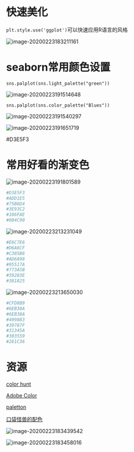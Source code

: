 # 快速美化

`plt.style.use('ggplot')`可以快速应用R语言的风格

![image-20200223183211161](https://tva1.sinaimg.cn/large/0082zybpgy1gc6ik8381lj30ed081mxi.jpg)

# seaborn常用颜色设置

`sns.palplot(sns.light_palette("green"))`

![image-20200223191514648](https://tva1.sinaimg.cn/large/0082zybpgy1gc6jt0v54oj30ag021mwy.jpg)

`sns.palplot(sns.color_palette("Blues"))`

![image-20200223191540297](https://tva1.sinaimg.cn/large/0082zybpgy1gc6jthbdwzj309r01t742.jpg)



![image-20200223191651719](https://tva1.sinaimg.cn/large/0082zybpgy1gc6jupwfp4j30ib0f3ta8.jpg)



#D3E5F3

# 常用好看的渐变色

![image-20200223191801589](https://tva1.sinaimg.cn/large/0082zybpgy1gc6jvxi399j30a3020dfm.jpg)

```python
#D3E5F3
#ADD1E5
#75B6D4
#3E93C2
#186FAE
#004C90
```



![image-20200223213231049](https://tva1.sinaimg.cn/large/0082zybpgy1gc6nry8wvxj30d2021dfm.jpg)

```python
#E6C7E6
#D6A6CF
#C385B6
#AD6A98
#95517A
#773A5B
#59283E
#381825
```

![image-20200223213650030](https://tva1.sinaimg.cn/large/0082zybpgy1gc6nweo8ujj30d0024wea.jpg)

```python
#CFD8B9
#6EB38A
#6EB38A
#499883
#39787F
#31345A
#303559
#261C36
```



# 资源

[color hunt](https://colorhunt.co/)

[Adobe Color](https://color.adobe.com/zh/create/color-wheel)

[paletton]([http://paletton.com/](https://link.zhihu.com/?target=http%3A//paletton.com/))

[口袋怪兽的配色](https://links.jianshu.com/go?to=http%3A%2F%2Fpokepalettes.com%2F%23pikachu)

![image-20200223183439542](https://tva1.sinaimg.cn/large/0082zybpgy1gc6imsqa84j30iz09omyu.jpg)

![image-20200223183458016](https://tva1.sinaimg.cn/large/0082zybpgy1gc6in3zmjbj30iz09qwii.jpg)